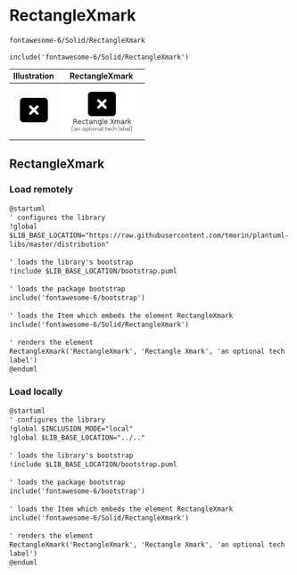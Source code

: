 # RectangleXmark


```text
fontawesome-6/Solid/RectangleXmark
```

```text
include('fontawesome-6/Solid/RectangleXmark')
```



| Illustration | RectangleXmark |
| :---: | :---: |
| ![illustration for Illustration](../../fontawesome-6/Solid/RectangleXmark.png) | ![illustration for RectangleXmark](../../fontawesome-6/Solid/RectangleXmark.Local.png) |




## RectangleXmark

### Load remotely
```plantuml
@startuml
' configures the library
!global $LIB_BASE_LOCATION="https://raw.githubusercontent.com/tmorin/plantuml-libs/master/distribution"

' loads the library's bootstrap
!include $LIB_BASE_LOCATION/bootstrap.puml

' loads the package bootstrap
include('fontawesome-6/bootstrap')

' loads the Item which embeds the element RectangleXmark
include('fontawesome-6/Solid/RectangleXmark')

' renders the element
RectangleXmark('RectangleXmark', 'Rectangle Xmark', 'an optional tech label')
@enduml
```

### Load locally
```plantuml
@startuml
' configures the library
!global $INCLUSION_MODE="local"
!global $LIB_BASE_LOCATION="../.."

' loads the library's bootstrap
!include $LIB_BASE_LOCATION/bootstrap.puml

' loads the package bootstrap
include('fontawesome-6/bootstrap')

' loads the Item which embeds the element RectangleXmark
include('fontawesome-6/Solid/RectangleXmark')

' renders the element
RectangleXmark('RectangleXmark', 'Rectangle Xmark', 'an optional tech label')
@enduml
```

